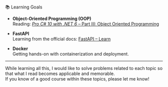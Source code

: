 📚 Learning Goals

- **Object-Oriented Programming (OOP)**  
  Reading: [*Pro C# 10 with .NET 6* – Part III: Object Oriented Programming](https://dl.ebooksworld.ir/books/Pro.CSharp.10.with.NET.6.Andrew.Troelsen.Phil.Japikse.Apress.9781484278680.EBooksWorld.ir.pdf)

- **FastAPI**  
  Learning from the official docs: [FastAPI – Learn](https://fastapi.tiangolo.com/learn/)

- **Docker**  
  Getting hands-on with containerization and deployment.

---

While learning all this, I would like to solve problems related to each topic so that what I read becomes applicable and memorable.  
If you know of a good course within these topics, please let me know!
